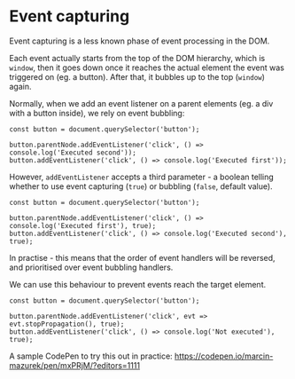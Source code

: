 # Event capturing
Event capturing is a less known phase of event processing in the DOM.

Each event actually starts from the top of the DOM hierarchy, which is `window`,
then it goes down once it reaches the actual element the event was triggered on (eg. a button).
After that, it bubbles up to the top (`window`) again.

Normally, when we add an event listener on a parent elements (eg. a div with a button inside), we rely on event bubbling:

```
const button = document.querySelector('button');

button.parentNode.addEventListener('click', () => console.log('Executed second'));
button.addEventListener('click', () => console.log('Executed first'));
```

However, `addEventListener` accepts a third parameter - a boolean telling whether to use event capturing (`true`) or bubbling (`false`, default value).

```
const button = document.querySelector('button');

button.parentNode.addEventListener('click', () => console.log('Executed first'), true);
button.addEventListener('click', () => console.log('Executed second'), true);
```

In practise - this means that the order of event handlers will be reversed, and prioritised over event bubbling handlers.

We can use this behaviour to prevent events reach the target element. 

```
const button = document.querySelector('button');

button.parentNode.addEventListener('click', evt => evt.stopPropagation(), true);
button.addEventListener('click', () => console.log('Not executed'), true);
```

A sample CodePen to try this out in practice: https://codepen.io/marcin-mazurek/pen/mxPRjM/?editors=1111
